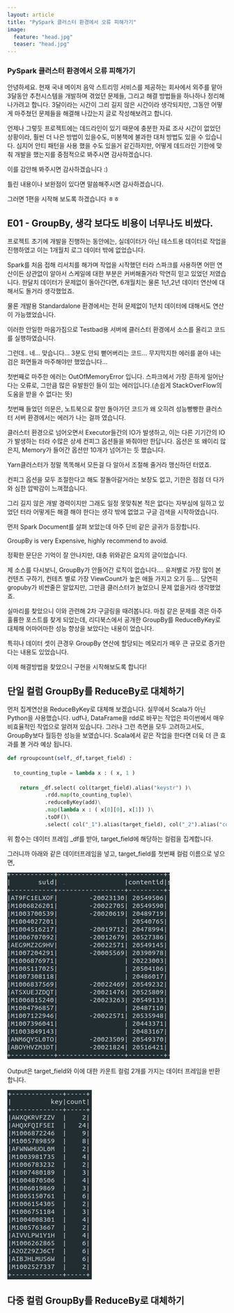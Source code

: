 ```yaml
---
layout: article 
title: "PySpark 클러스터 환경에서 오류 피해가기"
image:
  feature: "head.jpg"
  teaser: "head.jpg"
---
```


### PySpark 클러스터 환경에서 오류 피해가기

안녕하세요. 현재 국내 메이저 음악 스트리밍 서비스를 제공하는 회사에서 외주를 맡아 3달동안 추천시스템을 개발하며 겪었던 문제들, 그리고 해결 방법들을 하나하나 정리해 나가려고 합니다. 3달이라는 시간이 그리 길지 않은 시간이라 생각되지만, 그동안 어떻게 마주쳤던 문제들을 해결해 나갔는지 글로 작성해보려고 합니다.

언제나 그렇듯 프로젝트에는 데드라인이 있기  때문에 충분한 자료 조사 시간이 없었던 상황이라, 훨씬 더 나은 방법이 있을수도, 미봉책에 불과한 대처 방법도 있을 수 있습니다. 심지어 안티 패턴을 사용 했을 수도 있을거 같긴하지만, 어떻게 데드라인 기한에 맞춰 개발을 했는지를 중점적으로 봐주시면 감사하겠습니다.

이를 감안해 봐주시면 감사하겠습니다 :)

틀린 내용이나 보완점이 있다면 말씀해주시면 감사하겠습니다.

그러면 1편을 시작해 보도록 하겠습니다 ㅎㅎ

## E01 - GroupBy,  생각 보다도 비용이 너무나도 비쌌다.

프로젝트 초기에 개발을 진행하는 동안에는, 실데이터가 아닌 테스트용 데이터로 작업을 진행하였고 이는 1개월치 로그 데이터 밖에 없었습니다.

Spark를 처음 접해 리서치를 해가며 작업을 시작했던 터라 스파크를 사용하면 어떤 연산이든 상관없이 알아서 스케일에 대한 부분은 커버해줄거라 막연히 믿고 있었던 저였습니다. 한달치 데이터가 문제없이 돌아간다면, 6개월치는 물론 1년,2년 데이터 연산에 대해서도 돌거라 생각했었죠.

물론 개발용 Standardalone 환경에서는 전혀 문제없이 1년치 데이터에 대해서도 연산이 가능했었습니다.

이러한 안일한 마음가짐으로 Testbad용 서버에 클러스터 환경에서 소스를 올리고 코드를 실행하였습니다. 

그런데.. 네... 맞습니다...
3분도 안되 뻗어버리는 코드... 무지막지한 에러를 쏟아 내는 검은 화면들과 마주해야만 했었습니다...

첫번째로 마주한 에러는 OutOfMemoryError 입니다. 스파크에서 가장 흔하게 일어난다는 오류로, 그만큼 많은 유발원인 들이 있는 에러입니다.(손쉽게 StackOverFlow의 도움을 받을 수 없다는 뜻)

첫번째 들었던 의문은, 노트북으로 잘만 돌아가던 코드가 왜 오히려 성능빵빵한 클러스터 서버 환경에서는 에러가 나는 걸까 였습니다.

클러스터 환경으로 넘어오면서 Executor들간의 IO가 발생하고, 이는 다른 기기간의 IO가 발생하는 터라 수많은 상세 컨피그 옵션들을 봐줘야만 한답니다.
옵션은 또 왜이리 많은지, Memory가 들어간 옵션만 10개가 넘어가는 듯 했습니다. 

Yarn클러스터가 정말 똑똑해서 모든걸 다 알아서 조절해 줄거라 맹신하던 터였죠.

컨피그 옵션을 모두 조절한다고 해도 잘돌아갈거라는 보장도 없고, 기한은 점점 더 다가와 심한 압박감이 느껴졌습니다. 

그리 길지 않은 개발 경력이지만 그래도 일정 못맞춰본 적은 없다는 자부심에 일하고 있었던 터라 어떻게든 해결 해야 한다는 생각 밖에 없었고 구글 검색을 시작하였습니다.

먼저 Spark Document를 살펴 보았는데 아주 단비 같은 글귀가 등장합니다.

GroupBy is very Expensive, highly recommend to avoid.

정확한 문단은 기억이 잘 안나지만, 대충 위와같은 요지의 글이었습니다.

제 소스를 다시보니, GroupBy가 안들어간 로직이 없습니다.... 유저별로 가장 많이 본 컨텐츠 구하기, 컨테츠 별로 가장 ViewCount가 높은 애들 가지고 오기 등.... 당연히 gropuby가 비싼줄은 알았지만, 그만큼 클러스터가 늘었으니 문제 없을거라 생각했었죠.

실마리를 찾았으니 이와 관련해 2차 구글링을 때려봅니다. 마침 같은 문제를 겪은 아주 훌륭한 포스트를 찾게 되었는데, 리디북스에서 공개한 GroupBy를 ReduceByKey로 대체해 어마어마한 성능 향상을 보았다는 내용이 었습니다. 

특히나 데이터 셋이 큰경우 GroupBy 연산에 할당되는 메모리가 매우 큰 규모로 증가한다는 내용도 있었습니다. 

이제 해결방법을 찾았으니 구현을 시작해보도록 합니다!


## 단일 컬럼 GroupBy를 ReduceBy로 대체하기

먼저 집계연산을 ReduceByKey로 대체해 보겠습니다.
실무에서 Scala가 아닌 Python을 사용했습니다. udf나, DataFrame을 rdd로 바꾸는 작업은 파이썬에서 매우 비효율적인 작업으로 알려져 있습니다. 그러나 그런 측면을 모두 고려하고서도, GroupBy보다 월등한 성능을 보였습니다. Scala에서 같은 작업을 한다면 더욱 더 큰 효과를 볼 거라 예상 됩니다.


```python
def rgroupcount(self,_df,target_field) :

  to_counting_tuple = lambda x : ( x, 1 )

    return _df.select( col(target_field).alias("keystr") )\
            .rdd.map(to_counting_tuple)\
            .reduceByKey(add)\
            .map(lambda x : ( x[0][0], x[1]) )\
            .toDF()\
            .select( col("_1").alias(target_field), col("_2").alias("count"))
```

위 함수는 데이터 프레임 _df를 받아, target_field에 해당하는 컬럼을 집계합니다. 

그러니까 아래와 같은 데이터프레임을 넣고, target_field를 첫번째 컬럼 이름으로 넣으면,

![](./images/02.png)

Output은 target_field와 이에 대한 카운트 컬럼 2개를 가지는 데이터 프레임을 반환 합니다.

![](./images/03.png)

## 다중 컬럼 GroupBy를 ReduceBy로 대체하기



















